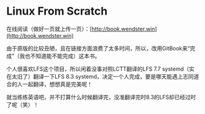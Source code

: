 # Linux From Scratch

在线阅读（做好一页就上传一页）：[http://book.wendster.win](http://book.wendster.win)

由于原版的比较丑陋，且在链接方面浪费了太多时间，所以，改用GitBook来“完成”（我也不知道能不能完成）这本书。

个人很喜欢LFS这个项目，所以闲着没事对照LCTT翻译的LFS 7.7 systemd（实在太旧了）翻译一下LFS 8.3 systemd，决定一个人完成，要是哪天能遇上志同道合的人一起翻译，想想真是完美呢！

就当练练英语吧，并不打算什么时候翻译完，没准翻译完时8.3的LFS却已经过时了呢（笑）！
